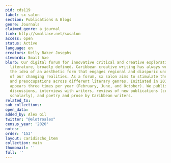 ```yaml
---
pid: cds119
label: sx salon
section: Publications & Blogs
genre: Journals
claimed_genre: a journal
link: http://smallaxe.net/sxsalon
access: open
status: Active
language: en
creators: Kelly Baker Josephs
stewards: Small Axe
blurb: Our digital forum for innovative critical and creative explorations of Caribbean
  literature, broadly defined. Caribbean creative writing has always wrestled with
  the idea of an aesthetic form that engages regional and diasporic understandings
  of our changing realities. As a forum, sx salon aims to stimulate these sensibilities
  and preoccupations across different literary genres. Initiated in 2010, sx salon
  appears three times per year (February, June, and October). We publish literary
  discussions, interviews with writers, reviews of new publications (creative and
  scholarly), and poetry and prose by Caribbean writers.
related_to:
sub_collections:
open_data:
added_by: Alex Gil
twitter: "@elotroalex"
census_year: '2020'
notes:
order: '153'
layout: caridischo_item
collection: main
thumbnail: ''
full: ''
---
```

